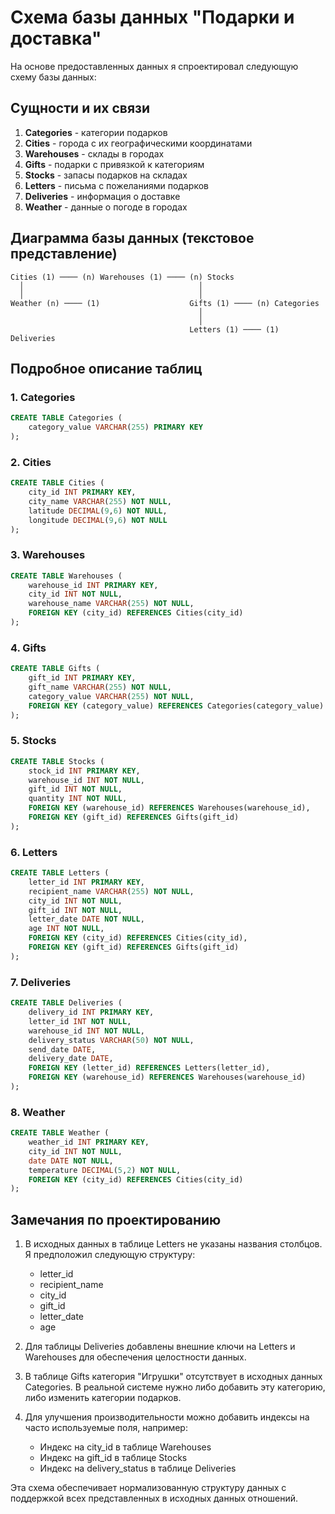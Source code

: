 # Схема базы данных "Подарки и доставка"

На основе предоставленных данных я спроектировал следующую схему базы данных:

## Сущности и их связи

1. **Categories** - категории подарков
2. **Cities** - города с их географическими координатами
3. **Warehouses** - склады в городах
4. **Gifts** - подарки с привязкой к категориям
5. **Stocks** - запасы подарков на складах
6. **Letters** - письма с пожеланиями подарков
7. **Deliveries** - информация о доставке
8. **Weather** - данные о погоде в городах

## Диаграмма базы данных (текстовое представление)

```
Cities (1) ──── (n) Warehouses (1) ──── (n) Stocks
  │                                       │
  │                                       │
Weather (n) ──── (1)                    Gifts (1) ──── (n) Categories
                                          │
                                          │
                                        Letters (1) ──── (1) Deliveries
```

## Подробное описание таблиц

### 1. Categories
```sql
CREATE TABLE Categories (
    category_value VARCHAR(255) PRIMARY KEY
);
```

### 2. Cities
```sql
CREATE TABLE Cities (
    city_id INT PRIMARY KEY,
    city_name VARCHAR(255) NOT NULL,
    latitude DECIMAL(9,6) NOT NULL,
    longitude DECIMAL(9,6) NOT NULL
);
```

### 3. Warehouses
```sql
CREATE TABLE Warehouses (
    warehouse_id INT PRIMARY KEY,
    city_id INT NOT NULL,
    warehouse_name VARCHAR(255) NOT NULL,
    FOREIGN KEY (city_id) REFERENCES Cities(city_id)
);
```

### 4. Gifts
```sql
CREATE TABLE Gifts (
    gift_id INT PRIMARY KEY,
    gift_name VARCHAR(255) NOT NULL,
    category_value VARCHAR(255) NOT NULL,
    FOREIGN KEY (category_value) REFERENCES Categories(category_value)
);
```

### 5. Stocks
```sql
CREATE TABLE Stocks (
    stock_id INT PRIMARY KEY,
    warehouse_id INT NOT NULL,
    gift_id INT NOT NULL,
    quantity INT NOT NULL,
    FOREIGN KEY (warehouse_id) REFERENCES Warehouses(warehouse_id),
    FOREIGN KEY (gift_id) REFERENCES Gifts(gift_id)
);
```

### 6. Letters
```sql
CREATE TABLE Letters (
    letter_id INT PRIMARY KEY,
    recipient_name VARCHAR(255) NOT NULL,
    city_id INT NOT NULL,
    gift_id INT NOT NULL,
    letter_date DATE NOT NULL,
    age INT NOT NULL,
    FOREIGN KEY (city_id) REFERENCES Cities(city_id),
    FOREIGN KEY (gift_id) REFERENCES Gifts(gift_id)
);
```

### 7. Deliveries
```sql
CREATE TABLE Deliveries (
    delivery_id INT PRIMARY KEY,
    letter_id INT NOT NULL,
    warehouse_id INT NOT NULL,
    delivery_status VARCHAR(50) NOT NULL,
    send_date DATE,
    delivery_date DATE,
    FOREIGN KEY (letter_id) REFERENCES Letters(letter_id),
    FOREIGN KEY (warehouse_id) REFERENCES Warehouses(warehouse_id)
);
```

### 8. Weather
```sql
CREATE TABLE Weather (
    weather_id INT PRIMARY KEY,
    city_id INT NOT NULL,
    date DATE NOT NULL,
    temperature DECIMAL(5,2) NOT NULL,
    FOREIGN KEY (city_id) REFERENCES Cities(city_id)
);
```

## Замечания по проектированию

1. В исходных данных в таблице Letters не указаны названия столбцов. Я предположил следующую структуру:
   - letter_id
   - recipient_name
   - city_id
   - gift_id
   - letter_date
   - age

2. Для таблицы Deliveries добавлены внешние ключи на Letters и Warehouses для обеспечения целостности данных.

3. В таблице Gifts категория "Игрушки" отсутствует в исходных данных Categories. В реальной системе нужно либо добавить эту категорию, либо изменить категории подарков.

4. Для улучшения производительности можно добавить индексы на часто используемые поля, например:
   - Индекс на city_id в таблице Warehouses
   - Индекс на gift_id в таблице Stocks
   - Индекс на delivery_status в таблице Deliveries

Эта схема обеспечивает нормализованную структуру данных с поддержкой всех представленных в исходных данных отношений.